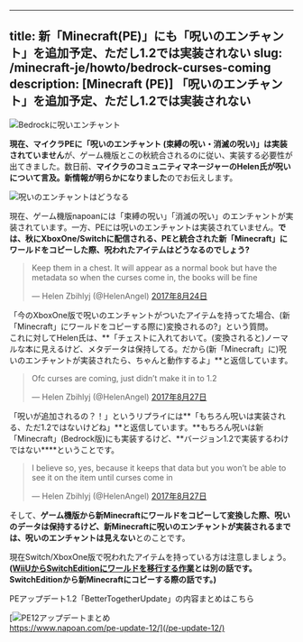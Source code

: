 
---
title: 新「Minecraft(PE)」にも「呪いのエンチャント」を追加予定、ただし1.2では実装されない
slug: /minecraft-je/howto/bedrock-curses-coming
description: [Minecraft (PE)] 「呪いのエンチャント」を追加予定、ただし1.2では実装されない
---

![Bedrockに呪いエンチャント](https://cdn-ak.f.st-hatena.com/images/fotolife/s/sasigume/20210208/20210208105329.png)

**現在、マイクラPEに「呪いのエンチャント (束縛の呪い・消滅の呪い)」は実装されていません**が、ゲーム機版とこの秋統合されるのに従い、実装する必要性が出てきました。数日前、**マイクラのコミュニティマネージャーのHelen氏が呪いについて言及。新情報が明らかになりました**のでお伝えします。

![呪いのエンチャントはどうなる](https://cdn-ak.f.st-hatena.com/images/fotolife/s/sasigume/20210208/20210208104730.png)

現在、ゲーム機版napoanには「束縛の呪い」「消滅の呪い」のエンチャントが実装されています。一方、PEには呪いのエンチャントは実装されていません。**では、秋にXboxOne/Switchに配信される、PEと統合された新「Minecraft」にワールドをコピーした際、呪われたアイテムはどうなるのでしょう?**

> Keep them in a chest. It will appear as a normal book but have the metadata so when the curses come in, the books will be fine
> 
> — Helen Zbihlyj (@HelenAngel) [2017年8月24日](https://twitter.com/HelenAngel/status/900569848312246274)

「今のXboxOne版で呪いのエンチャントがついたアイテムを持ってた場合、(新「Minecraft」にワールドをコピーする際に)変換されるの?」という質問。  
これに対してHelen氏は、**「チェストに入れておいて。(変換されると)ノーマルな本に見えるけど、メタデータは保持してる。だから(新「Minecraft」に)呪いのエンチャントが実装されたら、ちゃんと動作するよ」**と返信しています。

> Ofc curses are coming, just didn’t make it in to 1.2
> 
> — Helen Zbihlyj (@HelenAngel) [2017年8月27日](https://twitter.com/HelenAngel/status/901775218074558467)

「呪いが追加されるの？！」というリプライには**「もちろん呪いは実装される、ただ1.2ではないけどね」**と返信しています。**もちろん呪いは新「Minecraft」(Bedrock版)にも実装するけど、**バージョン1.2で実装するわけではない****ということです。

> I believe so, yes, because it keeps that data but you won’t be able to see it on the item until curses come in
> 
> — Helen Zbihlyj (@HelenAngel) [2017年8月27日](https://twitter.com/HelenAngel/status/901786144681033728)

そして、**ゲーム機版から新Minecraftにワールドをコピーして変換した際、呪いのデータは保持するけど、新Minecraftに呪いのエンチャントが実装されるまでは、呪いのエンチャントは見えない**とのことです。

現在Switch/XboxOne版で呪われたアイテムを持っている方は注意しましょう。**([WiiUからSwitchEditionにワールドを移行する作業](https://www.napoan.com/wiiu-switch-world-transfer-very-soon/)とは別の話です。SwitchEditionから新Minecraftにコピーする際の話です。)**

PEアップデート1.2「BetterTogetherUpdate」の内容まとめはこちら

[![PE12アップデートまとめ](https://cdn-ak.f.st-hatena.com/images/fotolife/s/sasigume/20210208/20210208105655.png)  
https://www.napoan.com/pe-update-12/](/pe-update-12/)
